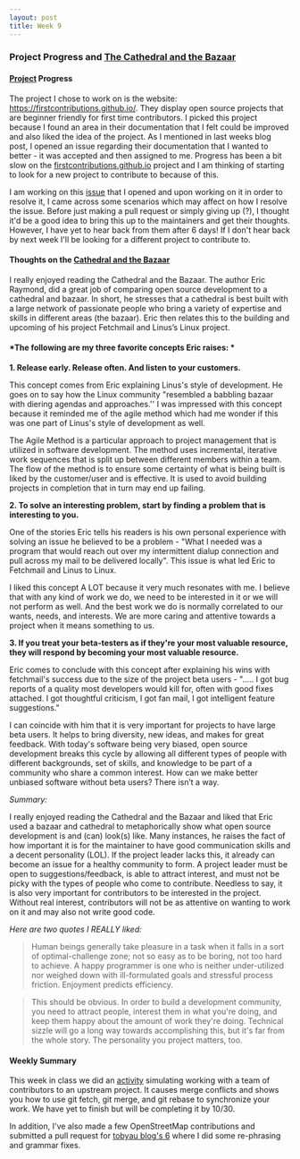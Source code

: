 ```yaml
---
layout: post 
title: Week 9
---
```


### Project Progress and [The Cathedral and the Bazaar](http://www.catb.org/~esr/writings/cathedral-bazaar/cathedral-bazaar/index.html)

#### [Project](https://github.com/firstcontributions/firstcontributions.github.io) Progress

The project I chose to work on is the website: https://firstcontributions.github.io/. They display open source projects that are beginner friendly for first time contributors. I picked this project because I found an area in their documentation that I felt could be improved and also liked the idea of the project. As I mentioned in last weeks blog post, I opened an issue regarding their documentation that I wanted to better - it was accepted and then assigned to me. Progress has been a bit slow on the [firstcontributions.github.io](https://github.com/firstcontributions/firstcontributions.github.io) project and I am thinking of starting to look for a new project to contribute to because of this. 

I am working on this [issue](https://github.com/firstcontributions/firstcontributions.github.io/issues/78) that I opened and upon working on it in order to resolve it, I came across some scenarios which may affect on how I resolve the issue. Before just making a pull request or simply giving up (?), I thought it'd be a good idea to bring this up to the maintainers and get their thoughts. However, I have yet to hear back from them after 6 days! If I don't hear back by next week I'll be looking for a different project to contribute to.

#### Thoughts on the [Cathedral and the Bazaar](http://www.catb.org/~esr/writings/cathedral-bazaar/cathedral-bazaar/index.html)

I really enjoyed reading the Cathedral and the Bazaar. The author Eric Raymond, did a great job of comparing open source development to a cathedral and bazaar. In short, he stresses that a cathedral is best built with a large network of passionate people who bring a variety of expertise and skills in different areas (the bazaar). Eric then relates this to the building and upcoming of his project Fetchmail and Linus’s Linux project.

#### *The following are my three favorite concepts Eric raises: *

**1. Release early. Release often. And listen to your customers.**

  This concept comes from Eric explaining Linus's style of development. He goes on to say how the Linux community "resembled a babbling bazaar with diering agendas and approaches.'' I was impressed with this concept because it reminded me of the agile method which had me wonder if this was one part of Linus's style of development as well. 

The Agile Method is a particular approach to project management that is utilized in software development. The method uses incremental, iterative work sequences that is split up between different members within a team. The flow of the method is to ensure some certainty of what is being built is liked by the customer/user and is effective. It is used to avoid building projects in completion that in turn may end up failing. 

**2. To solve an interesting problem, start by finding a problem that is interesting to you.**

  One of the stories Eric tells his readers is his own personal experience with solving an issue he believed to be a problem - "What I needed was a program that would reach out over my intermittent dialup connection and pull across my mail to be delivered locally". This issue is what led Eric to Fetchmail and Linus to Linux. 

I liked this concept A LOT because it very much resonates with me. I believe that with any kind of work we do, we need to be interested in it or we will not perform as well. And the best work we do is normally correlated to our wants, needs, and interests. We are more caring and attentive towards a project when it means something to us. 

**3. If you treat your beta-testers as if they're your most valuable resource, they will respond by becoming your most valuable resource.**

  Eric comes to conclude with this concept after explaining his wins with fetchmail's success due to the size of the project beta users - "..... I got bug reports of a quality most developers would kill for, often with good fixes attached. I got thoughtful criticism, I got fan mail, I got intelligent feature suggestions."

I can coincide with him that it is very important for projects to have large beta users. It helps to bring diversity, new ideas, and makes for great feedback. With today's software being very biased, open source development breaks this cycle by allowing all different types of people with different backgrounds, set of skills, and knowledge to be part of a community who share a common interest. How can we make better unbiased software without beta users? There isn’t a way.

*Summary:*

I really enjoyed reading the Cathedral and the Bazaar and liked that Eric used a bazaar and cathedral to metaphorically show what open source development is and (can) look(s) like. Many instances, he raises the fact of how important it is for the maintainer to have good communication skills and a decent personality (LOL). If the project leader lacks this, it already can become an issue for a healthy community to form. A project leader must be open to suggestions/feedback, is able to attract interest, and must not be picky with the types of people who come to contribute. Needless to say, it is also very important for contributors to be interested in the project. Without real interest, contributors will not be as attentive on wanting to work on it and may also not write good code. 

*Here are two quotes I REALLY liked:*

> Human beings generally take pleasure in a task when it falls in a sort of optimal-challenge zone; not so easy as to be boring, not too hard to achieve. A happy programmer is one who is neither under-utilized nor weighed down with ill-formulated goals and stressful process friction. Enjoyment predicts efficiency.

> This should be obvious. In order to build a development community, you need to attract people, interest them in what you're doing, and keep them happy about the amount of work they're doing. Technical sizzle will go a long way towards accomplishing this, but it's far from the whole story. The personality you project matters, too.

#### Weekly Summary

This week in class we did an [activity](http://www.compsci.hunter.cuny.edu/~sweiss/course_materials/csci395.86/cs395.86_f19_class_schedule.php) simulating working with a team of contributors to an upstream project. It causes merge conflicts and shows you how to use git fetch, git merge, and git rebase to synchronize your work. We have yet to finish but will be completing it by 10/30.

In addition, I've also made a few OpenStreetMap contributions and submitted a pull request for [tobyau blog's 6](https://github.com/hunter-college-ossd-fall-2019/tobyau-weekly/pull/4) where I did some re-phrasing and grammar fixes.

